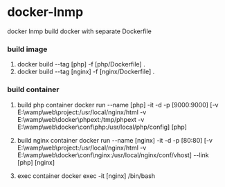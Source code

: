 # docker-lnmp
docker lnmp
build docker with separate Dockerfile
### build image
1. docker build --tag [php] -f [php/Dockerfile] .
2. docker build --tag [nginx] -f [nginx/Dockerfile] .
### build container
1. build php container
docker run --name [php] -it -d -p [9000:9000] [-v E:\wamp\web\project:/usr/local/nginx/html -v E:\wamp\web\docker\phpext:/tmp/phpext -v E:\wamp\web\docker\conf\php:/usr/local/php/config] [php]

2. build nginx container
docker run --name [nginx] -it -d -p [80:80] [-v E:\wamp\web\project:/usr/local/nginx/html -v E:\wamp\web\docker\conf\nginx:/usr/local/nginx/conf/vhost] --link [php] [nginx]

3. exec container
docker exec -it [nginx] /bin/bash
